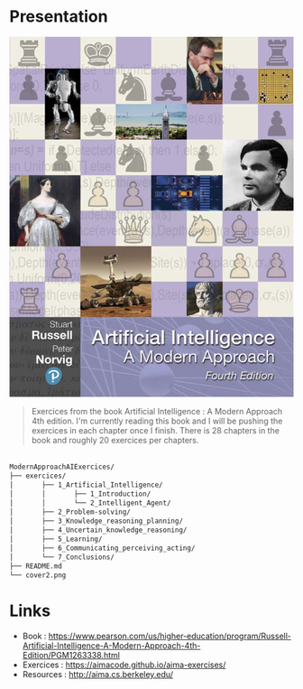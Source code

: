 # Presentation

<p align="center"><img src="cover2.jpg"></p>

>Exercices from the book Artificial Intelligence : A Modern Approach 4th edition. I'm currently reading this book and I will be pushing the exercices in each chapter once I finish. There is 28 chapters in the book and roughly 20 exercices per chapters.

<pre><code>
ModernApproachAIExercices/
├── exercices/
│   	├── 1_Artificial_Intelligence/   
│       │       ├── 1_Introduction/ 
│       │       └── 2_Intelligent_Agent/ 
│       ├── 2_Problem-solving/ 	 
│       ├── 3_Knowledge_reasoning_planning/ 	 
│       ├── 4_Uncertain_knowledge_reasoning/ 	 
│       ├── 5_Learning/ 	 
│       ├── 6_Communicating_perceiving_acting/ 	 
│       └── 7_Conclusions/ 	 	 
├── README.md		          
└── cover2.png
</pre></code>

# Links

- Book : https://www.pearson.com/us/higher-education/program/Russell-Artificial-Intelligence-A-Modern-Approach-4th-Edition/PGM1263338.html
- Exercices : https://aimacode.github.io/aima-exercises/
- Resources : http://aima.cs.berkeley.edu/
